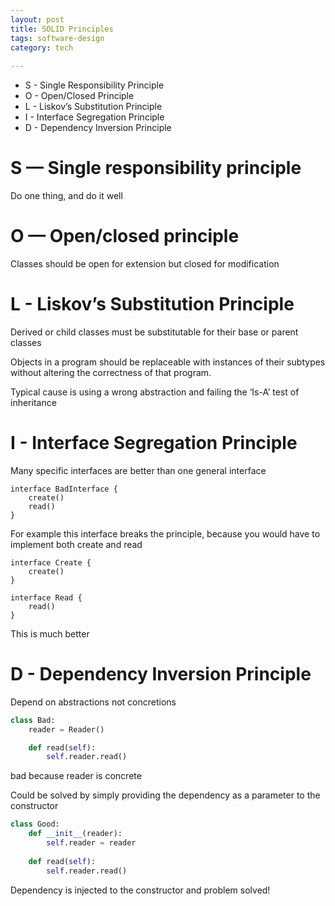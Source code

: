 ```yaml
---
layout: post
title: SOLID Principles
tags: software-design
category: tech
 
---
```


+ S - Single Responsibility Principle
+ O - Open/Closed Principle
+ L - Liskov’s Substitution Principle
+ I - Interface Segregation Principle
+ D - Dependency Inversion Principle

# S — Single responsibility principle
Do one thing, and do it well 

# O — Open/closed principle
Classes should be open for extension but closed for modification

# L - Liskov’s Substitution Principle 
Derived or child classes must be substitutable for their base or parent classes

Objects in a program should be replaceable with instances of their subtypes without altering the correctness of that program.

Typical cause is using a wrong abstraction and failing the ‘Is-A’ test of inheritance 

# I - Interface Segregation Principle
Many specific interfaces are better than one general interface
```
interface BadInterface {
    create()   
    read()
}
```     

For example this interface breaks the principle, 
because you would have to implement both create and read

```
interface Create {
    create()  
} 

interface Read {
    read()  
} 
```
This is much better

# D - Dependency Inversion Principle

Depend on abstractions not concretions
```python
class Bad:
    reader = Reader()

    def read(self):
        self.reader.read()
```
bad because reader is concrete

Could be solved by simply providing the dependency as a parameter to the constructor

```python
class Good:
    def __init__(reader):
        self.reader = reader
        
    def read(self):
        self.reader.read()
```
Dependency is injected to the constructor and problem solved!

